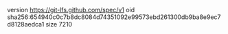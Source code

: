 version https://git-lfs.github.com/spec/v1
oid sha256:654940c0c7b8dc8084d74351092e99573ebd261300db9ba8e9ec7d8128aedca1
size 7210
